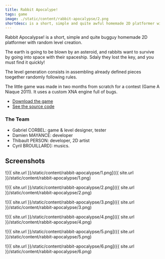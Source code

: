 ```yaml
---
title: Rabbit Apocalype!
tags: game
image: ./static/content/rabbit-apocalypse/2.png
shortdesc: is a short, simple and quite awful homemade 2D platformer with random level creation.
---
```


Rabbit Apocalypse! is a short, simple and quite bugguy homemade 2D platformer with random level creation.

The earth is going to be blown by an asteroid, and rabbits want to survive by going into space with their spaceship.
Sdaly they lost the key, and you must find it quickly!

The level generation consists in assembling already defined pieces toegether randomly following rules.

The little game was made in two months from scratch for a contest (Game A Niaque 2011). It uses a custom XNA engine full of bugs.

- [Download the game](https://www.dropbox.com/s/411cd1mg3c75jon/RabbitApocalypse.zip)
- [See the source code](https://github.com/Valryon/Rabbit-Apocalypse)

### The Team

- Gabriel CORBEL: game & level designer, tester
- Damien MAYANCE: developer
- Thibault PERSON: developer, 2D artist
- Cyril BROUILLARD]: musics.

## Screenshots

![{{ site.url }}/static/content/rabbit-apocalypse/1.png]({{ site.url }}/static/content/rabbit-apocalypse/1.png)

![{{ site.url }}/static/content/rabbit-apocalypse/2.png]({{ site.url }}/static/content/rabbit-apocalypse/2.png)

![{{ site.url }}/static/content/rabbit-apocalypse/3.png]({{ site.url }}/static/content/rabbit-apocalypse/3.png)

![{{ site.url }}/static/content/rabbit-apocalypse/4.png]({{ site.url }}/static/content/rabbit-apocalypse/4.png)

![{{ site.url }}/static/content/rabbit-apocalypse/5.png]({{ site.url }}/static/content/rabbit-apocalypse/5.png)

![{{ site.url }}/static/content/rabbit-apocalypse/6.png]({{ site.url }}/static/content/rabbit-apocalypse/6.png)

